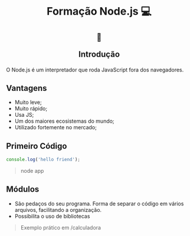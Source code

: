 <h1 align="center">Formação Node.js 💻</h1>

<h2 align="center">  
  
  :memo:
  
  Introdução
</h2>

O Node.js é um interpretador que roda JavaScript fora dos navegadores.

## Vantagens

- Muito leve;
- Muito rápido;
- Usa JS;
- Um dos maiores ecosistemas do mundo;
- Utilizado fortemente no mercado;

## Primeiro Código

```js
console.log('hello friend');
```

> node app

## Módulos

- São pedaços do seu programa. Forma de separar o código em vários arquivos, facilitando a organização.
- Possibilita o uso de bibliotecas

> Exemplo prático em /calculadora

